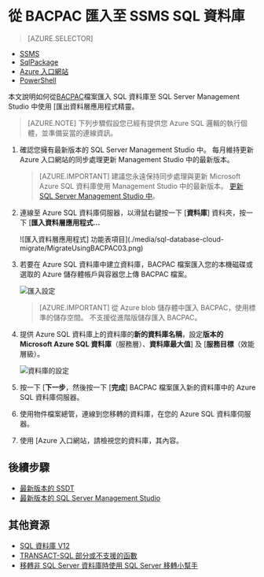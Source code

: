 <properties
   pageTitle="移轉到 Azure SQL 資料庫的 SQL Server 資料庫 |Microsoft Azure"
   description="Microsoft Azure SQL 資料庫，資料庫部署資料庫移轉，匯入資料庫，匯出資料庫，移轉精靈"
   services="sql-database"
   documentationCenter=""
   authors="CarlRabeler"
   manager="jhubbard"
   editor=""/>

<tags
   ms.service="sql-database"
   ms.devlang="NA"
   ms.topic="article"
   ms.tgt_pltfrm="NA"
   ms.workload="sqldb-migrate"
   ms.date="08/24/2016"
   ms.author="carlrab"/>

# <a name="import-from-bacpac-to-sql-database-using-ssms"></a>從 BACPAC 匯入至 SSMS SQL 資料庫

> [AZURE.SELECTOR]
- [SSMS](sql-database-cloud-migrate-compatible-import-bacpac-ssms.md)
- [SqlPackage](sql-database-cloud-migrate-compatible-import-bacpac-sqlpackage.md)
- [Azure 入口網站](sql-database-import.md)
- [PowerShell](sql-database-import-powershell.md)

本文說明如何從[BACPAC](https://msdn.microsoft.com/library/ee210546.aspx#Anchor_4)檔案匯入 SQL 資料庫至 SQL Server Management Studio 中使用 [匯出資料層應用程式精靈。

> [AZURE.NOTE] 下列步驟假設您已經有提供您 Azure SQL 邏輯的執行個體，並準備妥當的連線資訊。

1. 確認您擁有最新版本的 SQL Server Management Studio 中。 每月維持更新 Azure 入口網站的同步處理更新 Management Studio 中的最新版本。

     > [AZURE.IMPORTANT] 建議您永遠保持同步處理與更新 Microsoft Azure SQL 資料庫使用 Management Studio 中的最新版本。 [更新 SQL Server Management Studio 中](https://msdn.microsoft.com/library/mt238290.aspx)。

2. 連線至 Azure SQL 資料庫伺服器，以滑鼠右鍵按一下 [**資料庫**] 資料夾，按一下 [**匯入資料層應用程式...**

    ![匯入資料層應用程式] 功能表項目](./media/sql-database-cloud-migrate/MigrateUsingBACPAC03.png)

3.  若要在 Azure SQL 資料庫中建立資料庫，BACPAC 檔案匯入您的本機磁碟或選取的 Azure 儲存體帳戶與容器您上傳 BACPAC 檔案。

    ![匯入設定](./media/sql-database-cloud-migrate/MigrateUsingBACPAC04.png)

     > [AZURE.IMPORTANT] 從 Azure blob 儲存體中匯入 BACPAC，使用標準的儲存空間。 不支援從進階版儲存匯入 BACPAC。

4.  提供 Azure SQL 資料庫上的資料庫的**新的資料庫名稱**，設定**版本的 Microsoft Azure SQL 資料庫**（服務層）、**資料庫最大值**] 及 [**服務目標**（效能層級）。

    ![資料庫的設定](./media/sql-database-cloud-migrate/MigrateUsingBACPAC05.png)

5.  按一下 [**下一步**，然後按一下 [**完成**] BACPAC 檔案匯入新的資料庫中的 Azure SQL 資料庫伺服器。

6. 使用物件檔案總管，連線到您移轉的資料庫，在您的 Azure SQL 資料庫伺服器。

6.  使用 [Azure 入口網站，請檢視您的資料庫，其內容。

## <a name="next-steps"></a>後續步驟

- [最新版本的 SSDT](https://msdn.microsoft.com/library/mt204009.aspx)
- [最新版本的 SQL Server Management Studio](https://msdn.microsoft.com/library/mt238290.aspx)

## <a name="additional-resources"></a>其他資源

- [SQL 資料庫 V12](sql-database-v12-whats-new.md)
- [TRANSACT-SQL 部分或不支援的函數](sql-database-transact-sql-information.md)
- [移轉非 SQL Server 資料庫時使用 SQL Server 移轉小幫手](http://blogs.msdn.com/b/ssma/)

